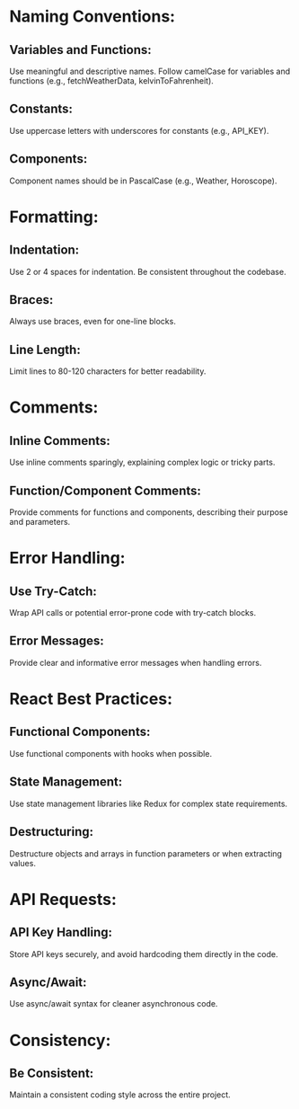 # Naming Conventions:
## Variables and Functions:

Use meaningful and descriptive names.
Follow camelCase for variables and functions (e.g., fetchWeatherData, kelvinToFahrenheit).

## Constants:

Use uppercase letters with underscores for constants (e.g., API_KEY).

## Components:

Component names should be in PascalCase (e.g., Weather, Horoscope).

# Formatting:
## Indentation:

Use 2 or 4 spaces for indentation. Be consistent throughout the codebase.

## Braces:

Always use braces, even for one-line blocks.

## Line Length:

Limit lines to 80-120 characters for better readability.

# Comments:
## Inline Comments:

Use inline comments sparingly, explaining complex logic or tricky parts.

## Function/Component Comments:

Provide comments for functions and components, describing their purpose and parameters.

# Error Handling:
## Use Try-Catch:

Wrap API calls or potential error-prone code with try-catch blocks.

## Error Messages:

Provide clear and informative error messages when handling errors.

# React Best Practices:
## Functional Components:

Use functional components with hooks when possible.

## State Management:

Use state management libraries like Redux for complex state requirements.

## Destructuring:

Destructure objects and arrays in function parameters or when extracting values.

# API Requests:
## API Key Handling:

Store API keys securely, and avoid hardcoding them directly in the code.

## Async/Await:

Use async/await syntax for cleaner asynchronous code.

# Consistency:
## Be Consistent:
Maintain a consistent coding style across the entire project.
